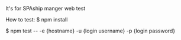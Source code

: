 It's for SPAship manger web test

How to test:
$ npm install

$ npm test -- -e {hostname} -u {login username} -p {login password}
